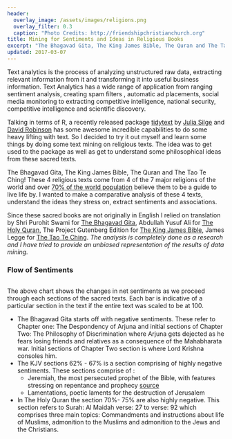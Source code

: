 ```yaml
---
header: 
  overlay_image: /assets/images/religions.png
  overlay_filter: 0.3 
  caption: "Photo Credits: http://friendshipchristianchurch.org"
title: Mining for Sentiments and Ideas in Religious Books
excerpt: "The Bhagavad Gita, The King James Bible, The Quran and The Tao Te Ching. How do they compare to each other"
updated: 2017-03-07
---
```


Text analytics is the process of analyzing unstructured raw data, extracting relevant information from it and transforming it into useful business information.   Text Analytics has a wide range of application from ranging sentiment analysis, creating spam filters , automatic ad placements, social media monitoring to extracting competitive intelligence, national security, competitive intelligence and scientific discovery.

Talking in terms of R, a recently released package [tidytext](http://tidytextmining.com/) by [Julia Silge](https://twitter.com/juliasilge) and [David Robinson](https://twitter.com/drob) has some awesome incredible capabilities to do some heavy lifting with text. So I decided to try it out myself and learn some things by doing some text mining on religious texts. The idea was to get used to the package as well as get to understand some philosophical ideas from these sacred texts.

The Bhagavad Gita, The King James Bible, The Quran and The Tao Te Ching! These 4 religious texts come from 4 of the 7 major religions of the world and over [70% of the world population](https://en.wikipedia.org/wiki/List_of_religious_populations) believe them to be a guide to live life by. I wanted to make a comparative analysis of these 4 texts, understand the ideas they stress on, extract sentiments and associations.

Since these sacred books are not originally in English I relied on translation by Shri Purohit Swami for [The Bhagavad Gita](http://www.ulc.org/wp-content/uploads/2012/10/Bhagavad-Gita.pdf), Abdullah Yusuf Ali for [The Holy Quran](http://streathammosque.org/uploads/quran/english-quran-yusuf-ali.pdf), The Project Gutenberg Edition for [The King James Bible](http://www.gutenberg.org/cache/epub/10/pg10.txt), James Legge for [The Tao Te Ching](http://www.gutenberg.org/cache/epub/216/pg216.txt). _The analysis is completely done as a research and I have tried to provide an unbiased representation of the results of data mining._

### Flow of Sentiments
<figure style="width: 1200px">
  <img src="{{ site.url }}{{ site.baseurl }}/assets/images/Flow of Sentiments.jpeg" alt="">
</figure> 

The above chart shows the changes in net sentiments as we proceed through each sections of the sacred texts. Each bar is indicative of a particular section in the text if the entire text was scaled to be at 100.

- The Bhagavad Gita starts off with negative sentiments. These refer to Chapter one: The Despondency of Arjuna and initial sections of Chapter Two: The Philosophy of Discrimination where Arjuna gets dejected as he fears losing friends and relatives as a consequence of the Mahabharata war. Initial sections of Chapter Two section is where Lord Krishna consoles him.
- The KJV sections 62% - 67% is a section comprising of highly negative sentiments. These sections comprise of :
  * Jeremiah, the most persecuted prophet of the Bible, with features stressing on repentance and prophecy [source](https://www.christiancourier.com/articles/747-marvelous-book-of-jeremiah-the)
  * Lamentations, poetic laments for the destruction of Jerusalem
- In The Holy Quran the section 70%- 75% are also highly negative. This section refers to Surah: Al Maidah verse: 27 to verse: 92 which comprises three main topics: Commandments and instructions about life of Muslims, admonition to the Muslims and admonition to the Jews and the Christians.
